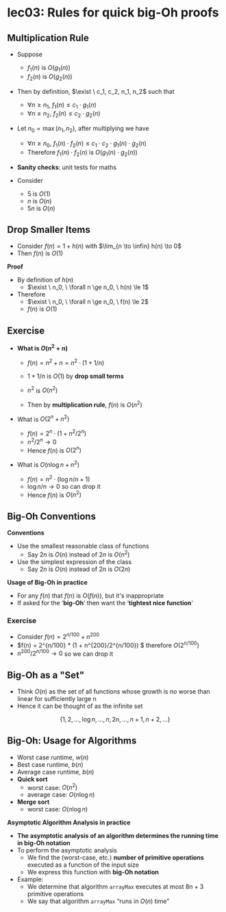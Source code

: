 # lec03: Rules for quick big-Oh proofs

## Multiplication Rule

-   Suppose 
    -   $f_1(n)$ is $O(g_1(n))$
    -   $f_2(n)$ is $O(g_2(n))$
-   Then by definition, $\exist \  c_1, c_2, n_1, n_2$ such that
    -   $\forall n \ge n_1, \ f_1(n) \le c_1 \cdot g_1(n)$
    -   $\forall n \ge n_2, \ f_2(n) \le c_2 \cdot g_2(n)$
-   Let $n_0 = \max (n_1, n_2)$, after multiplying we have 
    -   $\forall n \ge n_0, \ f_1(n) \cdot f_2(n) \le c_1 \cdot c_2 \cdot g_1(n) \cdot g_2(n)$
    -   Therefore $f_1(n) \cdot f_2(n)$ is $O(g_1(n)\cdot g_2(n))$

-   **Sanity checks**: unit tests for maths
-   Consider
    -   5 is $O(1)$
    -   $n$ is $O(n)$
    -   $5n$ is $O(n)$

## Drop Smaller Items

-   Consider $f(n) = 1 + h(n)$ with $\lim_{n \to \infin} h(n) \to 0$
-   Then $f(n)$ is $O(1)$

**Proof**

-   By definition of $h(n)$
    -   $\exist \ n_0, \ \forall n \ge n_0,  \ h(n) \le 1$
-   Therefore
    -   $\exist \ n_0, \ \forall n \ge n_0, \  f(n) \le 2$
    -   $f(n)$ is $O(1)$

## Exercise

-   **What is $O(n^2 + n)$**

    -   $f(n) = n^2 + n = n^2 \cdot (1 + 1/n)$

    -   $1 + 1/n$ is $O(1)$ by **drop small terms**

    -   $n^2$ is $O(n^2)$

    -   Then by **multiplication rule**, $f(n)$ is $O(n^2)$
-   What is $O(2^n + n^2)$
    -   $f(n) = 2^n \cdot (1 + n^2 / 2^n)$
    -   $n^2 / 2^n \to 0$
    -   Hence $f(n)$ is $O(2^n)$
-   What is $O(n\log n + n^2)$
    -   $f(n) = n^2 \cdot (\log n/n + 1)$
    -   $\log n / n \to 0$ so can drop it
    -   Hence $f(n)$ is $O(n^2)$

## Big-Oh Conventions

**Conventions**

-   Use the smallest reasonable class of functions
    -   Say $2n$ is $O(n)$ instead of $2n$ is $O(n^2)$
-   Use the simplest expression of the class
    -   Say $2n$ is $O(n)$ instead of $2n$ is $O(2n)$

**Usage of Big-Oh in practice**

-   For any $f(n)$ that $f(n)$ is $O(f(n))$, but it's inappropriate
-   If asked for the ‘**big-Oh**’ then want the ‘**tightest nice function**'


### Exercise

-   Consider $f(n) = 2^{n/100} + n^{200}$
-   $f(n) = 2^{n/100} * (1 + n^{200}/2^{n/100}) $ therefore $O(2^{n/100})$
-   $n^{200}/2^{n/100} \to 0$  so we can drop it

## Big-Oh as a "Set"

-   Think $O(n)$ as the set of all functions whose growth is no worse than linear for sufficiently large n
-   Hence it can be thought of as the infinite set

$$
\{ 1,2, \dots, \log n, \dots, n, 2n, \dots, n+1, n+2, \dots \}
$$

## Big-Oh: Usage for Algorithms

-   Worst case runtime, $w(n)$
-   Best case runtime, $b(n)$
-   Average case runtime, $b(n)$
-   **Quick sort**
    -   worst case: $O(n^2)$
    -   average case: $O(n \log n)$
-   **Merge sort**
    -   worst case: $O(n \log n)$

**Asymptotic Algorithm Analysis in practice**

-   **The asymptotic analysis of an algorithm determines the running time in big-Oh notation**
-   To perform the asymptotic analysis
    -   We find the (worst-case, etc.) **number of primitive operations** executed as a function of the input size
    -   We express this function with **big-Oh notation**
-   Example:
    -   We determine that algorithm `arrayMax` executes at most $8n + 3$ primitive operations
    -   We say that algorithm `arrayMax` “runs in $O(n)$ time”









